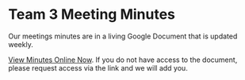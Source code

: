 # Team 3 Meeting Minutes

Our meetings minutes are in a living Google Document that is updated weekly.

[View Minutes Online Now](https://docs.google.com/document/d/1aJI1C9pqOqtN6LJIWLhiaAFxvvS2rSk86dK-jiNANAA/edit?usp=sharing). If you do not have access to the document, please request access via the link and we will add you.